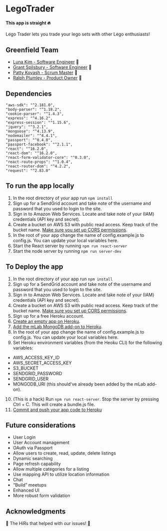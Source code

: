 # LegoTrader #

#### This app is straight :fire: ####
Lego Trader lets you trade your lego sets with other Lego enthusiasts!

## Greenfield Team 
* [Luna Kim - Software Engineer](https://github.com/lunakim96) :star2: 
* [Grant Spilsbury - Software Engineer](https://github.com/grantspilsbury) :star2: 
* [Patty Kovash - Scrum Master](https://github.com/PattyKovash) :star2: 
* [Ralph Plumley - Product Owner](https://github.com/ralphplumley) :star2: 

## Dependencies
    "aws-sdk": "^2.181.0",
    "body-parser": "^1.18.2",
    "cookie-parser": "^1.4.3",
    "express": "^4.16.2",
    "express-session": "^1.15.6",
    "jquery": "^3.2.1",
    "mongoose": "^4.13.9",
    "nodemailer": "^4.4.1",
    "passport": "^0.4.0",
    "passport-facebook": "^2.1.1",
    "react": "^16.2.0",
    "react-dom": "^16.2.0",
    "react-form-validator-core": "^0.3.0",
    "react-route-props": "^1.0.4",
    "react-router-dom": "^4.2.2",
    "request": "^2.83.0"

## To run the app locally
1. In the root directory of your app run ```npm install```
2. Sign up for a SendGrid account and take note of the username and password that you used to login to the site.
3. Sign in to Amazon Web Services. Locate and take note of your (IAM) credentials (API key and secret).
4. Create a bucket on AWS S3 with public read access. Keep track of the bucket name. [Make sure you set up CORS permissions](https://devcenter.heroku.com/articles/s3-upload-node).
5. In the root of your app change the name of config.example.js to config.js. You can update your local variables here.
6. Start the React server by running ```npm run react-server```
7. Start the node server by running ```npm run server-dev```

## To Deploy the app
1. In the root directory of your app run ```npm install```
2. Sign up for a SendGrid account and take note of the username and password that you used to login to the site.
3. Sign in to Amazon Web Services. Locate and take note of your (IAM) credentials (API key and secret).
4. Create a bucket on AWS S3 with public read access. Keep track of the bucket name. [Make sure you set up CORS permissions](https://devcenter.heroku.com/articles/s3-upload-node).
5. Sign up for a free Heroku account.
6. [Create an empty app on Heroku](https://devcenter.heroku.com/articles/deploying-nodejs).
7. [Add the mLab MongoDB add-on to Heroku](https://elements.heroku.com/addons/mongolab).
8. In the root of your app change the name of config.example.js to config.js. You can update your local variables here.
9. Set Heroku environment variables (from the Heoku CLI) for the following variables:
- AWS_ACCESS_KEY_ID
- AWS_SECRET_ACCESS_KEY
- S3_BUCKET
- SENDGRID_PASSWORD
- SENDGRID_USER
- MONGODB_URI (this should've already been added by the mLab add-on).
10. (This is a hack) Run ```npm run react-server```. Stop the server by pressing Ctrl + C. This will create a bundle.js file.
11. [Commit and push your app code to Heroku](https://devcenter.heroku.com/articles/deploying-nodejs)

## Future considerations
* User Login
* User Account management
* OAuth via Passport
* Allow users to create, read, update, delete listings
* Dynamic searching
* Page refresh capability
* Allow multiple categories for a listing
* Use mapping API to utilize location information
* Chat
* “Build” meetups
* Enhanced UI
* More robust form validation

##  Acknowledgments
:clap: The HiRs that helped with our issues! :clap:
